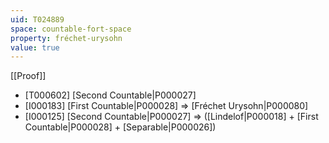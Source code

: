 ```yaml
---
uid: T024889
space: countable-fort-space
property: fréchet-urysohn
value: true
---
```

[[Proof]]

* [T000602] [Second Countable|P000027]
* [I000183] [First Countable|P000028] => [Fréchet Urysohn|P000080]
* [I000125] [Second Countable|P000027] => ([Lindelof|P000018] + [First Countable|P000028] + [Separable|P000026])

